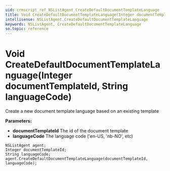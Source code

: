 ```yaml
---
uid: crmscript_ref_NSListAgent_CreateDefaultDocumentTemplateLanguage
title: Void CreateDefaultDocumentTemplateLanguage(Integer documentTemplateId, String languageCode)
intellisense: NSListAgent.CreateDefaultDocumentTemplateLanguage
keywords: NSListAgent, CreateDefaultDocumentTemplateLanguage
so.topic: reference
---
```


# Void CreateDefaultDocumentTemplateLanguage(Integer documentTemplateId, String languageCode)

Create a new document template language based on an existing template

**Parameters:**
 - **documentTemplateId** The id of the document template
 - **languageCode** The language code ('en-US, 'nb-NO', etc)

```crmscript
NSListAgent agent;
Integer documentTemplateId;
String languageCode;
agent.CreateDefaultDocumentTemplateLanguage(documentTemplateId, languageCode);
```

